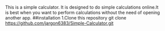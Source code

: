 This is a simple calculator.
It is designed to do simple calculations online.It is best when you want to perform calculations without the need of opening another app.
##installation
1.Clone this repository
git clone https://github.com/jargon6383/Simple-Calculator.git
